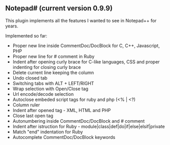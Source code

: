 Notepad# (current version 0.9.9)
--------

This plugin implements all the features I wanted to see in Notepad++ for years.


Implemented so far:

- Proper new line inside CommentDoc/DocBlock for C, C++, Javascript, PHP
- Proper new line for # comment in Ruby
- Indent after opening curly brace for C-like languages, CSS
  and proper indenting for closing curly brace
- Delete current line keeping the column
- Undo closed tab
- Switching tabs with ALT + LEFT/RIGHT
- Wrap selection with Open/Close tag
- Url encode/decode selection
- Autoclose embeded script tags for ruby and php (<% | <?)
- Column ruler
- Indent after opened tag - XML, HTML and PHP
- Close last open tag
- Autonumbering inside CommentDoc/DocBlock and # comment
- Indent after istruction for Ruby - module|class|def|do|if|else|elsif|private
- Match "end" indentation for Ruby
- Autocomplete CommentDoc/DocBlock keywords
